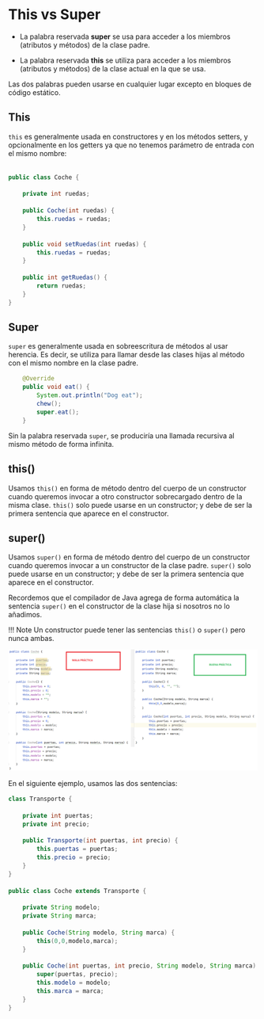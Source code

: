 # This vs Super

+ La palabra reservada **super** se usa para acceder a los miembros (atributos y métodos) de la clase padre.

+ La palabra reservada **this** se utiliza para acceder a los miembros (atributos y métodos) de la clase actual en la que se usa.

Las dos palabras pueden usarse en cualquier lugar excepto en bloques de código estático.

## This

`this` es generalmente usada en constructores y en los métodos setters, y opcionalmente en los getters ya que no tenemos parámetro de entrada con el mismo nombre:

```java

public class Coche {

    private int ruedas;

    public Coche(int ruedas) {
        this.ruedas = ruedas;
    }

    public void setRuedas(int ruedas) {
        this.ruedas = ruedas;
    }

    public int getRuedas() {
        return ruedas;
    }
}
```

## Super

`super` es generalmente usada en sobreescritura de métodos al usar herencia. Es decir, se utiliza para llamar desde las clases hijas al método con el mismo nombre en la clase padre.

```java
    @Override
    public void eat() {
        System.out.println("Dog eat");
        chew();
        super.eat();
    }
```

Sin la palabra reservada `super`, se produciría una llamada recursiva al mismo método de forma infinita.

## this()

Usamos `this()` en forma de método dentro del cuerpo de un constructor cuando queremos invocar a otro constructor sobrecargado dentro de la misma clase.
`this()` solo puede usarse en un constructor; y debe de ser la primera sentencia que aparece en el constructor.

## super()

Usamos `super()` en forma de método dentro del cuerpo de un constructor cuando queremos invocar a un constructor de la clase padre.
`super()` solo puede usarse en un constructor; y debe de ser la primera sentencia que aparece en el constructor.

Recordemos que el compilador de Java agrega de forma automática la sentencia `super()` en el constructor de la clase hija si nosotros no lo añadimos.

!!! Note
    Un constructor puede tener las sentencias `this()` o `super()` pero nunca ambas.

![Arrays](../img/ud5/1thisvssuper.png)

En el siguiente ejemplo, usamos las dos sentencias:

```java
class Transporte {

    private int puertas;
    private int precio;

    public Transporte(int puertas, int precio) {
        this.puertas = puertas;
        this.precio = precio;
    }
}

public class Coche extends Transporte {

    private String modelo;
    private String marca;

    public Coche(String modelo, String marca) {
        this(0,0,modelo,marca);
    }

    public Coche(int puertas, int precio, String modelo, String marca) {
        super(puertas, precio);
        this.modelo = modelo;
        this.marca = marca;
    }
}
```
